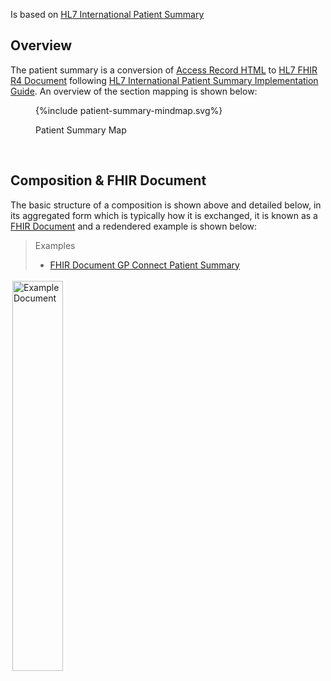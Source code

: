 Is based on [HL7 International Patient Summary](https://build.fhir.org/ig/HL7/fhir-ips/index.html)

## Overview

The patient summary is a conversion of [Access Record HTML](https://developer.nhs.uk/apis/gpconnect-0-7-4/accessrecord_development_html_layout_guide.html) to [HL7 FHIR R4 Document](https://hl7.org/fhir/R4/documents.html) following [HL7 International Patient Summary Implementation Guide](https://build.fhir.org/ig/HL7/fhir-ips/index.html). An overview of the section mapping is shown below:

<figure>
{%include patient-summary-mindmap.svg%}
<p id="fX.X.X.X-X" class="figureTitle">Patient Summary Map</p>
</figure>
<br clear="all">

## Composition & FHIR Document

The basic structure of a composition is shown above and detailed below, in its aggregated form which is typically how it is exchanged, it is known as a [FHIR Document](https://hl7.org/fhir/R4/documents.html) and a redendered example is shown below:

> Examples
> - [FHIR Document GP Connect Patient Summary](Bundle-a820f27e-b626-4b89-88b1-7e759d0b9eb1.html)


 <img style="padding:3px;width:40%;" src="FHIRDocument.png" alt="Example Document"/>
<br clear="all">




